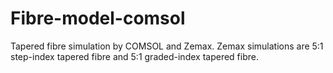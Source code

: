# Fibre-model-comsol
Tapered fibre simulation by COMSOL and Zemax.
Zemax simulations are 5:1 step-index tapered fibre and 5:1 graded-index tapered fibre.
